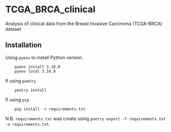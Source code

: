# TCGA_BRCA_clinical

Analysis of clinical data from the Breast Invasive Carcinoma (TCGA-BRCA) dataset 

## Installation

Using `pyenv` to install Python version.

```console
    pyenv install 3.10.0
    pyenv local 3.10.0
```

If using `poetry`

```console
    poetry install
```

If using `pip`

```console
    pip install -r requirements.txt
```

N.B. `requirements.txt` was create using `poetry export -f requirements.txt -o requirements.txt`.

